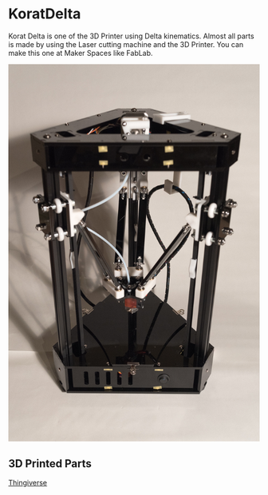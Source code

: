 # KoratDelta
Korat Delta is one of the 3D Printer using Delta kinematics.
Almost all parts is made by using the Laser cutting machine and the 3D Printer.
You can make this one at Maker Spaces like FabLab.

![Korat](images/Korat.jpg)

## 3D Printed Parts
[Thingiverse](https://www.thingiverse.com/thing:1629355)
